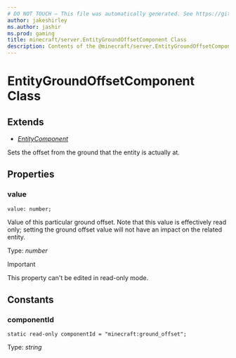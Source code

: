 ```yaml
---
# DO NOT TOUCH — This file was automatically generated. See https://github.com/mojang/minecraftapidocsgenerator to modify descriptions, examples, etc.
author: jakeshirley
ms.author: jashir
ms.prod: gaming
title: minecraft/server.EntityGroundOffsetComponent Class
description: Contents of the @minecraft/server.EntityGroundOffsetComponent class.
---
```

# EntityGroundOffsetComponent Class

## Extends
- [*EntityComponent*](EntityComponent.md)

Sets the offset from the ground that the entity is actually at.

## Properties

### **value**
`value: number;`

Value of this particular ground offset. Note that this value is effectively read only; setting the ground offset value will not have an impact on the related entity.

Type: *number*
  
> [!IMPORTANT]
> This property can't be edited in read-only mode.

## Constants

### **componentId**
`static read-only componentId = "minecraft:ground_offset";`

Type: *string*
